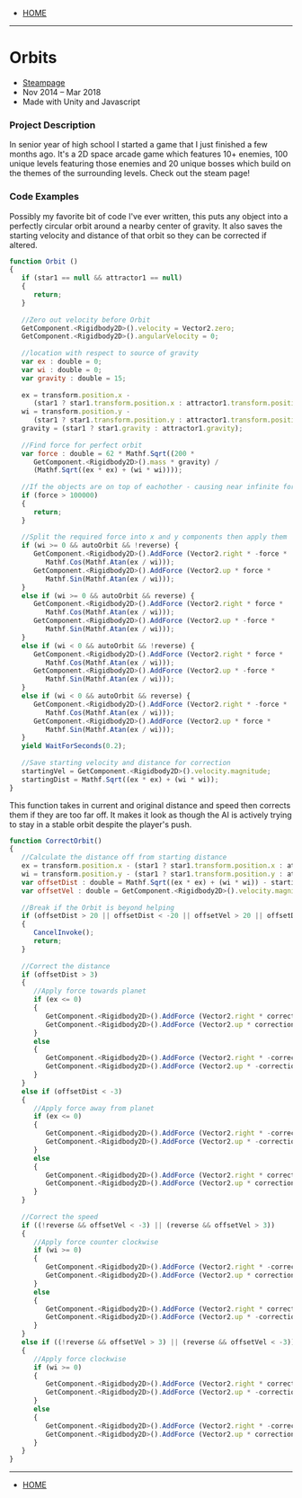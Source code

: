 - [HOME](https://avijr.com)

---

# Orbits
- [Steampage](https://store.steampowered.com/app/719350/Orbits/)
- Nov 2014 – Mar 2018
- Made with Unity and Javascript

### Project Description
In senior year of high school I started a game that I just finished a few months ago. It's a 2D space arcade game which features 10+ enemies, 100 unique levels featuring those enemies and 20 unique bosses which build on the themes of the surrounding levels. Check out the steam page!

### Code Examples
Possibly my favorite bit of code I've ever written, this puts any object into a perfectly circular orbit around a nearby center of gravity. It also saves the starting velocity and distance of that orbit so they can be corrected if altered.
```javascript
function Orbit ()
{
   if (star1 == null && attractor1 == null)
   {
      return;
   }
			
   //Zero out velocity before Orbit
   GetComponent.<Rigidbody2D>().velocity = Vector2.zero;
   GetComponent.<Rigidbody2D>().angularVelocity = 0;
	
   //location with respect to source of gravity
   var ex : double = 0;
   var wi : double = 0;
   var gravity : double = 15;
	
   ex = transform.position.x - 
      (star1 ? star1.transform.position.x : attractor1.transform.position.x);
   wi = transform.position.y - 
      (star1 ? star1.transform.position.y : attractor1.transform.position.y);
   gravity = (star1 ? star1.gravity : attractor1.gravity);
	
   //Find force for perfect orbit
   var force : double = 62 * Mathf.Sqrt((200 * 
      GetComponent.<Rigidbody2D>().mass * gravity) / 
      (Mathf.Sqrt((ex * ex) + (wi * wi))));
   
   //If the objects are on top of eachother - causing near infinite force
   if (force > 100000)
   {
      return;
   }
	
   //Split the required force into x and y components then apply them
   if (wi >= 0 && autoOrbit && !reverse) {
      GetComponent.<Rigidbody2D>().AddForce (Vector2.right * -force *
         Mathf.Cos(Mathf.Atan(ex / wi)));
      GetComponent.<Rigidbody2D>().AddForce (Vector2.up * force *
         Mathf.Sin(Mathf.Atan(ex / wi)));
   }
   else if (wi >= 0 && autoOrbit && reverse) {
      GetComponent.<Rigidbody2D>().AddForce (Vector2.right * force *
         Mathf.Cos(Mathf.Atan(ex / wi)));
      GetComponent.<Rigidbody2D>().AddForce (Vector2.up * -force *
         Mathf.Sin(Mathf.Atan(ex / wi)));
   }
   else if (wi < 0 && autoOrbit && !reverse) {
      GetComponent.<Rigidbody2D>().AddForce (Vector2.right * force *
         Mathf.Cos(Mathf.Atan(ex / wi)));
      GetComponent.<Rigidbody2D>().AddForce (Vector2.up * -force *
         Mathf.Sin(Mathf.Atan(ex / wi)));
   }
   else if (wi < 0 && autoOrbit && reverse) {
      GetComponent.<Rigidbody2D>().AddForce (Vector2.right * -force *
         Mathf.Cos(Mathf.Atan(ex / wi)));
      GetComponent.<Rigidbody2D>().AddForce (Vector2.up * force *
         Mathf.Sin(Mathf.Atan(ex / wi)));
   }
   yield WaitForSeconds(0.2);
   
   //Save starting velocity and distance for correction
   startingVel = GetComponent.<Rigidbody2D>().velocity.magnitude;
   startingDist = Mathf.Sqrt((ex * ex) + (wi * wi));
}
```

This function takes in current and original distance and speed then corrects them if they are too far off. It makes it look as though the AI is actively trying to stay in a stable orbit despite the player's push.
```javascript
function CorrectOrbit()
{
   //Calculate the distance off from starting distance
   ex = transform.position.x - (star1 ? star1.transform.position.x : attractor1.transform.position.x);
   wi = transform.position.y - (star1 ? star1.transform.position.y : attractor1.transform.position.y);
   var offsetDist : double = Mathf.Sqrt((ex * ex) + (wi * wi)) - startingDist;
   var offsetVel : double = GetComponent.<Rigidbody2D>().velocity.magnitude - startingVel;
	
   //Break if the Orbit is beyond helping
   if (offsetDist > 20 || offsetDist < -20 || offsetVel > 20 || offsetDist < -20)
   {
      CancelInvoke();
      return;
   }
	
   //Correct the distance
   if (offsetDist > 3)
   {
      //Apply force towards planet
      if (ex <= 0)
      {
         GetComponent.<Rigidbody2D>().AddForce (Vector2.right * correction * Mathf.Cos(Mathf.Atan(wi / ex)));
         GetComponent.<Rigidbody2D>().AddForce (Vector2.up * correction * Mathf.Sin(Mathf.Atan(wi / ex)));
      }
      else
      {
         GetComponent.<Rigidbody2D>().AddForce (Vector2.right * -correction * Mathf.Cos(Mathf.Atan(wi / ex)));
         GetComponent.<Rigidbody2D>().AddForce (Vector2.up * -correction * Mathf.Sin(Mathf.Atan(wi / ex)));
      }
   }
   else if (offsetDist < -3)
   {
      //Apply force away from planet
      if (ex <= 0)
      {
         GetComponent.<Rigidbody2D>().AddForce (Vector2.right * -correction * Mathf.Cos(Mathf.Atan(wi / ex)));
         GetComponent.<Rigidbody2D>().AddForce (Vector2.up * -correction * Mathf.Sin(Mathf.Atan(wi / ex)));
      }
      else
      {
         GetComponent.<Rigidbody2D>().AddForce (Vector2.right * correction * Mathf.Cos(Mathf.Atan(wi / ex)));
         GetComponent.<Rigidbody2D>().AddForce (Vector2.up * correction * Mathf.Sin(Mathf.Atan(wi / ex)));
      }
   }
	
   //Correct the speed
   if ((!reverse && offsetVel < -3) || (reverse && offsetVel > 3))
   {
      //Apply force counter clockwise
      if (wi >= 0)
      {
         GetComponent.<Rigidbody2D>().AddForce (Vector2.right * -correction * Mathf.Cos(Mathf.Atan(ex / wi)));
         GetComponent.<Rigidbody2D>().AddForce (Vector2.up * correction * Mathf.Sin(Mathf.Atan(ex / wi)));
      }
      else
      {
         GetComponent.<Rigidbody2D>().AddForce (Vector2.right * correction * Mathf.Cos(Mathf.Atan(ex / wi)));
         GetComponent.<Rigidbody2D>().AddForce (Vector2.up * -correction * Mathf.Sin(Mathf.Atan(ex / wi)));
      }
   }
   else if ((!reverse && offsetVel > 3) || (reverse && offsetVel < -3))
   {
      //Apply force clockwise
      if (wi >= 0)
      {
         GetComponent.<Rigidbody2D>().AddForce (Vector2.right * correction * Mathf.Cos(Mathf.Atan(ex / wi)));
         GetComponent.<Rigidbody2D>().AddForce (Vector2.up * -correction * Mathf.Sin(Mathf.Atan(ex / wi)));
      }
      else
      {
         GetComponent.<Rigidbody2D>().AddForce (Vector2.right * -correction * Mathf.Cos(Mathf.Atan(ex / wi)));
         GetComponent.<Rigidbody2D>().AddForce (Vector2.up * correction * Mathf.Sin(Mathf.Atan(ex / wi)));
      }
   }
}
```

---

- [HOME](https://avijr.com)
